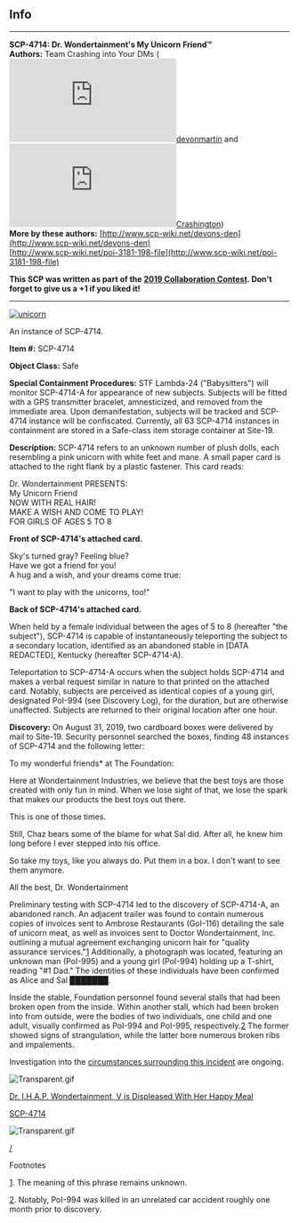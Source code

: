 Info
----

* * *

**SCP-4714: Dr. Wondertainment's My Unicorn Friend™**  
**Authors:** Team Crashing into Your DMs ([![devonmartin](http://www.wikidot.com/avatar.php?userid=1985558&amp;size=small&amp;timestamp=1601449938)](http://www.wikidot.com/user:info/devonmartin)[devonmartin](http://www.wikidot.com/user:info/devonmartin) and [![Crashington](http://www.wikidot.com/avatar.php?userid=5028224&amp;size=small&amp;timestamp=1601449938)](http://www.wikidot.com/user:info/crashington)[Crashington](http://www.wikidot.com/user:info/crashington))  
**More by these authors:** [http://www.scp-wiki.net/devons-den](http://www.scp-wiki.net/devons-den)  
[http://www.scp-wiki.net/poi-3181-198-file](http://www.scp-wiki.net/poi-3181-198-file)

**This SCP was written as part of the [2019 Collaboration Contest](http://www.scp-wiki.net/collaboration-contest). Don't forget to give us a +1 if you liked it!**

* * *

[![unicorn](http://scp-wiki.wdfiles.com/local--resized-images/scp-4714/unicorn/medium.jpg)](http://scp-wiki.wdfiles.com/local--files/scp-4714/unicorn)

An instance of SCP-4714.

**Item #:** SCP-4714

**Object Class:** Safe

**Special Containment Procedures:** STF Lambda-24 ("Babysitters") will monitor SCP-4714-A for appearance of new subjects. Subjects will be fitted with a GPS transmitter bracelet, amnesticized, and removed from the immediate area. Upon demanifestation, subjects will be tracked and SCP-4714 instance will be confiscated. Currently, all 63 SCP-4714 instances in containment are stored in a Safe-class item storage container at Site-19.

**Description:** SCP-4714 refers to an unknown number of plush dolls, each resembling a pink unicorn with white feet and mane. A small paper card is attached to the right flank by a plastic fastener. This card reads:

Dr. Wondertainment PRESENTS:  
My Unicorn Friend  
NOW WITH REAL HAIR!  
MAKE A WISH AND COME TO PLAY!  
FOR GIRLS OF AGES 5 TO 8

  

**Front of SCP-4714's attached card.**

Sky's turned gray? Feeling blue?  
Have we got a friend for you!  
A hug and a wish, and your dreams come true:  
  
"I want to play with the unicorns, too!"  

  

**Back of SCP-4714's attached card.**

When held by a female individual between the ages of 5 to 8 (hereafter "the subject"), SCP-4714 is capable of instantaneously teleporting the subject to a secondary location, identified as an abandoned stable in \[DATA REDACTED\], Kentucky (hereafter SCP-4714-A).

Teleportation to SCP-4714-A occurs when the subject holds SCP-4714 and makes a verbal request similar in nature to that printed on the attached card. Notably, subjects are perceived as identical copies of a young girl, designated PoI-994 (see Discovery Log), for the duration, but are otherwise unaffected. Subjects are returned to their original location after one hour.

**Discovery:** On August 31, 2019, two cardboard boxes were delivered by mail to Site-19. Security personnel searched the boxes, finding 48 instances of SCP-4714 and the following letter:

To my wonderful friends\* at The Foundation:

Here at Wondertainment Industries, we believe that the best toys are those created with only fun in mind. When we lose sight of that, we lose the spark that makes our products the best toys out there.

This is one of those times.

Still, Chaz bears some of the blame for what Sal did. After all, he knew him long before I ever stepped into his office.

So take my toys, like you always do. Put them in a box. I don't want to see them anymore.

All the best, Dr. Wondertainment

Preliminary testing with SCP-4714 led to the discovery of SCP-4714-A, an abandoned ranch. An adjacent trailer was found to contain numerous copies of invoices sent to Ambrose Restaurants (GoI-116) detailing the sale of unicorn meat, as well as invoices sent to Doctor Wondertainment, Inc. outlining a mutual agreement exchanging unicorn hair for "quality assurance services."[1](javascript:;) Additionally, a photograph was located, featuring an unknown man (PoI-995) and a young girl (PoI-994) holding up a T-shirt, reading "#1 Dad." The identities of these individuals have been confirmed as Alice and Sal ███████.

Inside the stable, Foundation personnel found several stalls that had been broken open from the inside. Within another stall, which had been broken into from outside, were the bodies of two individuals, one child and one adult, visually confirmed as PoI-994 and PoI-995, respectively.[2](javascript:;) The former showed signs of strangulation, while the latter bore numerous broken ribs and impalements.

Investigation into the [circumstances surrounding this incident](/isabels-happy-meal) are ongoing.

![Transparent.gif](http://scp-wiki.wdfiles.com/local--files/component%3Aearthworm/Transparent.gif)

[Dr. I.H.A.P. Wondertainment, V is Displeased With Her Happy Meal](http://www.scp-wiki.net/isabels-happy-meal)

[SCP-4714](/)

![Transparent.gif](http://scp-wiki.wdfiles.com/local--files/component%3Aearthworm/Transparent.gif)

[/](/)

Footnotes

[1](javascript:;). The meaning of this phrase remains unknown.

[2](javascript:;). Notably, PoI-994 was killed in an unrelated car accident roughly one month prior to discovery.